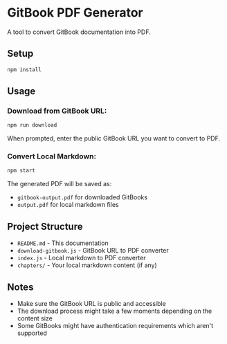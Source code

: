 # GitBook PDF Generator

A tool to convert GitBook documentation into PDF.

## Setup

```bash
npm install
```

## Usage

### Download from GitBook URL:
```bash
npm run download
```
When prompted, enter the public GitBook URL you want to convert to PDF.

### Convert Local Markdown:
```bash
npm start
```

The generated PDF will be saved as:
- `gitbook-output.pdf` for downloaded GitBooks
- `output.pdf` for local markdown files

## Project Structure

* `README.md` - This documentation
* `download-gitbook.js` - GitBook URL to PDF converter
* `index.js` - Local markdown to PDF converter
* `chapters/` - Your local markdown content (if any)

## Notes

- Make sure the GitBook URL is public and accessible
- The download process might take a few moments depending on the content size
- Some GitBooks might have authentication requirements which aren't supported